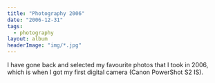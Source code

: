 ```yaml
---
title: "Photography 2006"
date: "2006-12-31"
tags: 
  - photography
layout: album
headerImage: "img/*.jpg"
---
```


I have gone back and selected my favourite photos that I took in 2006, which is when I got my first digital camera (Canon PowerShot S2 IS).
